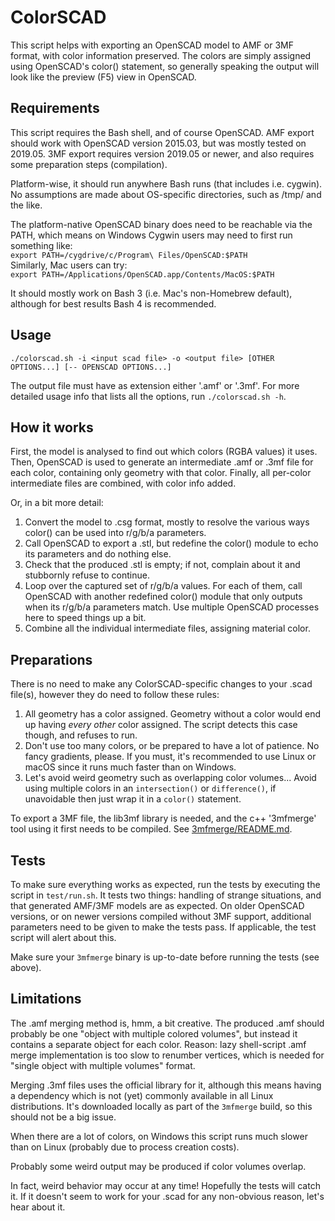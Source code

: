 ColorSCAD
=========

This script helps with exporting an OpenSCAD model to AMF or 3MF format, with color information preserved.
The colors are simply assigned using OpenSCAD's color() statement, so generally speaking the output will look like the
preview (F5) view in OpenSCAD.

Requirements
------------

This script requires the Bash shell, and of course OpenSCAD.
AMF export should work with OpenSCAD version 2015.03, but was mostly tested on 2019.05.
3MF export requires version 2019.05 or newer, and also requires some preparation steps (compilation).

Platform-wise, it should run anywhere Bash runs (that includes i.e. cygwin).
No assumptions are made about OS-specific directories, such as /tmp/ and the like.

The platform-native OpenSCAD binary does need to be reachable via the PATH,
which means on Windows Cygwin users may need to first run something like:<br>
```export PATH=/cygdrive/c/Program\ Files/OpenSCAD:$PATH```<br>
Similarly, Mac users can try:<br>
```export PATH=/Applications/OpenSCAD.app/Contents/MacOS:$PATH```

It should mostly work on Bash 3 (i.e. Mac's non-Homebrew default), although for best results Bash 4 is recommended.

Usage
-----

```./colorscad.sh -i <input scad file> -o <output file> [OTHER OPTIONS...] [-- OPENSCAD OPTIONS...]```

The output file must have as extension either '.amf' or '.3mf'.
For more detailed usage info that lists all the options, run `./colorscad.sh -h`.

How it works
------------

First, the model is analysed to find out which colors (RGBA values) it uses.
Then, OpenSCAD is used to generate an intermediate .amf or .3mf file for each color,
containing only geometry with that color.
Finally, all per-color intermediate files are combined, with color info added.

Or, in a bit more detail:
1) Convert the model to .csg format, mostly to resolve the various ways color() can be used into r/g/b/a parameters.
2) Call OpenSCAD to export a .stl, but redefine the color() module to echo its parameters and do nothing else.
3) Check that the produced .stl is empty; if not, complain about it and stubbornly refuse to continue.
4) Loop over the captured set of r/g/b/a values. For each of them, call OpenSCAD with another redefined color() module
   that only outputs when its r/g/b/a parameters match. Use multiple OpenSCAD processes here to speed things up a bit.
5) Combine all the individual intermediate files, assigning material color.

Preparations
------------

There is no need to make any ColorSCAD-specific changes to your .scad file(s), however they do need to follow these rules:
1) All geometry has a color assigned.
   Geometry without a color would end up having *every other* color assigned. The script detects this case though, and refuses to run.
2) Don't use too many colors, or be prepared to have a lot of patience.
   No fancy gradients, please. If you must, it's recommended to use Linux or macOS since it runs much faster than on Windows.
3) Let's avoid weird geometry such as overlapping color volumes...
   Avoid using multiple colors in an `intersection()` or `difference()`, if unavoidable then just wrap it in a `color()` statement.

To export a 3MF file, the lib3mf library is needed, and the c++ '3mfmerge' tool using it first needs to be compiled.
See [3mfmerge/README.md](3mfmerge/README.md).

Tests
-----

To make sure everything works as expected, run the tests by executing the script in `test/run.sh`.
It tests two things: handling of strange situations, and that generated AMF/3MF models are as expected.
On older OpenSCAD versions, or on newer versions compiled without 3MF support,
additional parameters need to be given to make the tests pass.
If applicable, the test script will alert about this.

Make sure your `3mfmerge` binary is up-to-date before running the tests (see above).

Limitations
-----------

The .amf merging method is, hmm, a bit creative. The produced .amf should probably be one "object with multiple colored
volumes", but instead it contains a separate object for each color. Reason: lazy shell-script .amf merge
implementation is too slow to renumber vertices, which is needed for "single object with multiple volumes" format.

Merging .3mf files uses the official library for it,
although this means having a dependency which is not (yet) commonly available in all Linux distributions.
It's downloaded locally as part of the `3mfmerge` build, so this should not be a big issue.

When there are a lot of colors, on Windows this script runs much slower than on Linux
(probably due to process creation costs).

Probably some weird output may be produced if color volumes overlap.

In fact, weird behavior may occur at any time! Hopefully the tests will catch it.
If it doesn't seem to work for your .scad for any non-obvious reason, let's hear about it.
